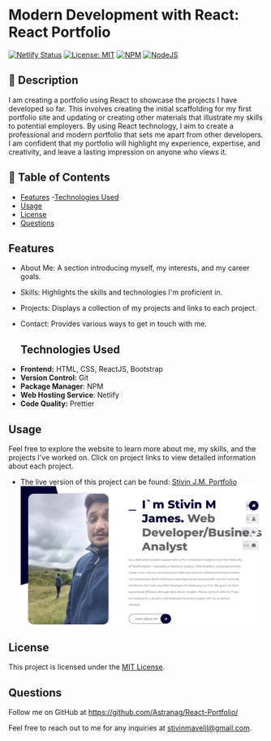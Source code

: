 # Modern Development with React: React Portfolio

[![Netlify Status](https://api.netlify.com/api/v1/badges/50bf8efb-dc7f-43a6-a913-93e4085e3057/deploy-status)](https://app.netlify.com/sites/voluble-lebkuchen-4191f2/deploys)   [![License: MIT](https://img.shields.io/badge/License-MIT-yellow.svg?style=for-the-badge)](https://opensource.org/licenses/MIT) [![NPM](https://img.shields.io/badge/NPM-%23CB3837.svg?style=for-the-badge&logo=npm&logoColor=white)](https://www.npmjs.com/)
[![NodeJS](https://img.shields.io/badge/node.js-6DA55F?style=for-the-badge&logo=node.js&logoColor=white)](https://nodejs.org/)

## 📖 Description

I am creating a portfolio using React to showcase the projects I have developed so far. This involves creating the initial scaffolding for my first portfolio site and updating or creating other materials that illustrate my skills to potential employers. By using React technology, I aim to create a professional and modern portfolio that sets me apart from other developers. I am confident that my portfolio will highlight my experience, expertise, and creativity, and leave a lasting impression on anyone who views it.


## 🚩 Table of Contents
- [Features](#features)
-[Technologies Used](#technologies-used)
- [Usage](#usage)
- [License](#license)
- [Questions](#questions)

## Features 

* About Me: A section introducing myself, my interests, and my career goals.
* Skills: Highlights the skills and technologies I'm proficient in.
* Projects: Displays a collection of my projects and links to each project.
* Contact: Provides various ways to get in touch with me.

  ## Technologies Used

- **Frontend:** HTML, CSS, ReactJS, Bootstrap
- **Version Control:** Git
- **Package Manager**: NPM
- **Web Hosting Service**: Netlify
- **Code Quality:** Prettier

## Usage 
Feel free to explore the website to learn more about me, my skills, and the projects I've worked on. Click on project links to view detailed information about each project.

* The live version of this project can be found: [Stivin J.M. Portfolio](voluble-lebkuchen-4191f2.netlify.app/)
  ![Demo](src/assets/voluble-lebkuchen-4191f2.netlify.app_.png) 

## License

This project is licensed under the [MIT License](LICENSE).

## Questions
Follow me on GitHub at https://github.com/Astranag/React-Portfolio/ 

Feel free to reach out to me for any inquiries at [stivinmavelil@gmail.com](mailto:stivinmavelil@gmail.com).
